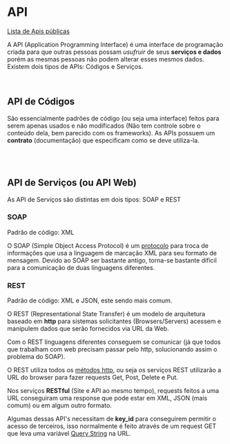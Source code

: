 # API

[Lista de Apis públicas](https://github.com/toddmotto/public-apis) <br>

A API (Application Programming Interface) é uma interface de programação criada para que outras pessoas possam *usufruir* de seus **serviços e dados** porém as mesmas pessoas não podem alterar esses mesmos dados. Existem dois tipos de APIs: Códigos e Serviços.

<br>

## API de Códigos

São essencialmente padrões de código (ou seja uma interface) feitos para serem apenas usados e não modificados (Não tem controle sobre o conteúdo dela, bem parecido com os frameworks). As APIs possuem um **contrato** (documentação) que especificam como se deve utiliza-la.

<br><br>

## API de Serviços (ou API Web)

As API de Serviços são distintas em dois tipos: SOAP e REST 

### SOAP

Padrão de código: XML <br>

O SOAP (Simple Object Access Protocol) é um [protocolo](https://github.com/JoaoSodre/Programacao/blob/master/Aplica%C3%A7%C3%B5es%20Back-End.md#como-que-fazem-isso-protocols) para troca de informações que usa a linguagem de marcação XML para seu formato de mensagem. Devido ao SOAP ser bastante antigo, torna-se bastante díficil para a comunicação de duas línguagens diferentes.

### REST

Padrão de código: XML e JSON, este sendo mais comum. <br>

O REST (Representational State Transfer) é um modelo de arquitetura baseado em **http** para sistemas solicitantes (Browsers/Servers) acessem e manipulem dados que serão fornecidos via URL da Web.

Com o REST línguagens diferentes conseguem se comunicar (já que todos que trabalham com web precisam passar pelo http, solucionando assim o problema do SOAP).

O REST utiliza todos os [métodos http](https://github.com/JoaoSodre/Programacao/blob/master/Aplica%C3%A7%C3%B5es%20Back-End.md#m%C3%A9todos-do-protocolo-http), ou seja os serviços REST utilizarão a URL do browser para fazer requests Get, Post, Delete e Put.

Nos serviços **RESTful** (Site e API ao mesmo tempo), requests feitos a uma URL conseguiram uma response que pode estar em XML, JSON (mais comum) ou em algum outro formato.

Algumas dessas API's necessitam de **key_id** para conseguirem permitir o acesso de terceiros, isso normalmente é feito através de um request GET que leva uma variável [Query String](https://github.com/JoaoSodre/Programacao/blob/master/Aplica%C3%A7%C3%B5es%20Back-End.md#m%C3%A9todos-do-protocolo-http) na URL.